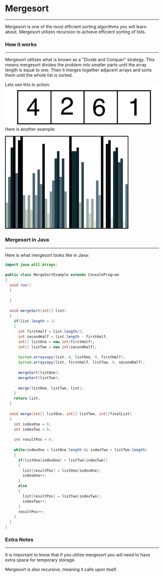 # Mergesort
<hr>
Mergesort is one of the most efficient sorting algorithms you will learn about. Mergesort utilizes recursion to achieve efficient sorting of lists.

### How it works
<hr>

Mergesort utilizes what is known as a "Divide and Conquer" strategy. This means mergesort divides the problem into smaller parts until the array length is equal to one. Then it merges together adjacent arrays and sorts them until the whole list is sorted.

Lets see this in action:
![Mergesort Example](../static/algorithms/Algorithms_and_Recursion_Mergesort_Example.gif)
Here is another example:

![Mergesort Example](../static/algorithms/Algorithms_Mergesort_Example2.gif)

### Mergesort in Java
<hr>
Here is what mergesort looks like in Java:


```Java
import java.util.Arrays;

public class MergeSortExample extends ConsoleProgram 
{
  void run()
  {
  
  }
  
  void mergeSort(int[] list)
  {
    if(list.length > 1)
    {
      int firstHalf = list.length/2;
      int secondHalf = list.length - firstHalf;
      int[] listOne = new int[firstHalf];
      int[] listTwo = new int[secondHalf];
      
      System.arraycopy(list, 0, listOne, 0, firstHalf);
      System.arraycopy(list, firstHalf, listTwo, 0, secondHalf);
      
      mergeSort(listOne);
      mergeSort(listTwo);
      
      merge(listOne, listTwo, list);
    }
    return list;
  }
  
  void merge(int[] listOne, int[] listTwo, int[]finalList)
  {
    int indexOne = 0;
    int indexTwo = 0;
    
    int resultPos = 0;
    
    while(indexOne < listOne.length && indexTwo < listTwo.length)
    {
      if(listOne[indexOne] < listTwo[indexTwo])
      {
        list[resultPos] = listOne[indexOne];
        indexOne++;
      }
      else
      {
        list[resultPos] = listTwo[indexTwo];
        indexTwo++;
      }
      resultPos++;
    }
  }
}

```

### Extra Notes
<hr>

It is important to know that if you utilize mergesort you will need to have extra space for temporary storage.

Mergesort is also recursive, meaning it calls upon itself.





